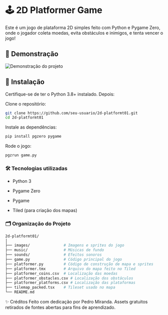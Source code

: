 # 🕹️ 2D Platformer Game

Este é um jogo de plataforma 2D simples feito com Python e Pygame Zero, onde o jogador coleta moedas, evita obstáculos e inimigos, e tenta vencer o jogo!

## 🎥 Demonstração
![Demonstração do projeto](https://github.com/user-attachments/assets/9923bda1-9acc-47ed-b329-bdfbb5e17ec0)

## 🚀 Instalação
Certifique-se de ter o Python 3.8+ instalado. Depois:

Clone o repositório:

```bash
git clone https://github.com/seu-usuario/2d-platformt01.git
cd 2d-platformt01
```
Instale as dependências:
```bash
pip install pgzero pygame
```

Rode o jogo:
```bash
pgzrun game.py
```

### 🛠️ Tecnologias utilizadas
- Python 3

- Pygame Zero

- Pygame

- Tiled (para criação dos mapas)

### 🗂️ Organização do Projeto
```bash
2d-platformt01/
│
├── images/               # Imagens e sprites do jogo
├── music/                # Músicas de fundo
├── sounds/               # Efeitos sonoros
├── game.py               # Código principal do jogo
├── platformer.py         # Código de construção de mapa e sprites
├── platformer.tmx        # Arquivo do mapa feito no Tiled
├── platformer_coins.csv  # Localização das moedas
├── platformer_obstacles.csv # Localização dos obstáculos
├── platformer_platforms.csv # Localização das plataformas
├── tilemap_packed.tsx    # Tileset usado no mapa
└── README.md             
```

✨ Créditos
Feito com dedicação por Pedro Miranda.
Assets gratuitos retirados de fontes abertas para fins de aprendizado.

